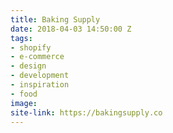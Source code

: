 ```yaml
---
title: Baking Supply
date: 2018-04-03 14:50:00 Z
tags:
- shopify
- e-commerce
- design
- development
- inspiration
- food
image: 
site-link: https://bakingsupply.co
---
```


